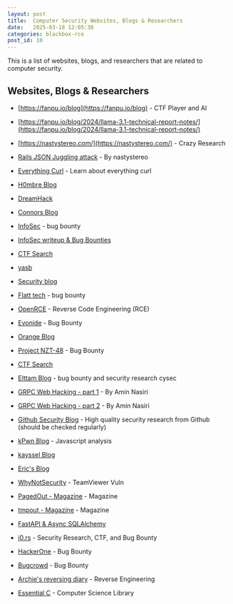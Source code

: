```yaml
---
layout: post
title:  Computer Security Websites, Blogs & Researchers
date:   2025-03-18 12:05:30
categories: blackbox-rce
post_id: 10
---
```


This is a list of websites, blogs, and researchers that are related to computer security.

## Websites, Blogs & Researchers

- [https://fanpu.io/blog](https://fanpu.io/blog) - CTF Player and AI

- [https://fanpu.io/blog/2024/llama-3.1-technical-report-notes/](https://fanpu.io/blog/2024/llama-3.1-technical-report-notes/)

- [https://nastystereo.com/](https://nastystereo.com/) - Crazy Research

- [Rails JSON Juggling attack](https://nastystereo.com/security/rails-_json-juggling-attack.html) - By nastystereo

- [Everything Curl](https://everything.curl.dev/usingcurl/proxies/env.html) - Learn about everything curl

- [H0mbre Blog](https://h0mbre.github.io/)

- [DreamHack](https://dreamhack.io/)

- [Connors Blog](https://connorjaydunn.github.io/)

- [InfoSec](https://systemweakness.com) - bug bounty

- [InfoSec writeup & Bug Bounties](https://infosecwriteups.com/how-to-find-bugs-in-the-microsoft-iis-page-120c2050b66f)

- [CTF Search](https://ctfsearch.hackmap.win/)

- [yasb](https://n0rdy.foo/posts/20250121/okta-bcrypt-lessons-for-better-apis/)

- [Security blog](https://nzt-48.org/blog-posts)

- [Flatt tech](https://flatt.tech/research/posts/clone2leak-your-git-credentials-belong-to-us/) - bug bounty

- [OpenRCE](https://www.openrce.org/articles/full_view/28) - Reverse Code Engineering (RCE)

- [Evonide](https://www.evonide.com/how-we-broke-php-hacked-pornhub-and-earned-20000-dollar/) - Bug Bounty

- [Orange Blog](https://blog.orange.tw/?m=1)

- [Project NZT-48](https://nzt-48.org/sql-injection-detection-optimization) - Bug Bounty

- [CTF Search](https://ctfsearch.hackmap.win/)

- [Elttam Blog](https://www.elttam.com/blog/rails-sqlite-gadget-rce/) - bug bounty and security research cysec

- [GRPC Web Hacking - part 1](https://infosecwriteups.com/hacking-into-grpc-web-a54053757a45) - By Amin Nasiri

- [GRPC Web Hacking - part 2](https://medium.com/@nxenon/hacking-into-grpc-web-part-2-f8540309e1e8) - By Amin Nasiri

- [Github Security Blog](https://github.blog/security/) - High quality security research from Github (should be checked regularly)

- [kPwn Blog](https://kpwn.de/2023/05/javascript-analysis-for-pentesters/) - Javascript analysis
  
- [kayssel Blog](https://www.kayssel.com/)

- [Eric's Blog](http://www.catb.org/~esr/)

- [WhyNotSecurity](https://whynotsecurity.com/blog/teamviewer/) - TeamViewer Vuln

- [PagedOut - Magazine](https://pagedout.institute/) - Magazine

- [tmpout - Magazine](https://tmpout.sh/) - Magazine

- [FastAPI & Async SQLAlchemy](https://medium.com/@tclaitken/setting-up-a-fastapi-app-with-async-sqlalchemy-2-0-pydantic-v2-e6c540be4308)

- [i0.rs](https://i0.rs/) - Security Research, CTF, and Bug Bounty

- [HackerOne](https://www.hackerone.com/) - Bug Bounty

- [Bugcrowd](https://www.bugcrowd.com/) - Bug Bounty

- [Archie's reversing diary](https://archie-osu.github.io/) - Reverse Engineering

- [Essential C](http://cslibrary.stanford.edu/101/) - Computer Science Library
